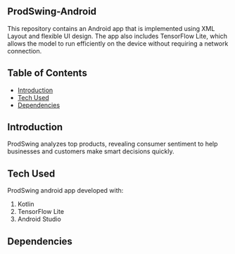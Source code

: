 ## ProdSwing-Android
This repository contains an Android app that is implemented using XML Layout and flexible UI design. The app also includes TensorFlow Lite, which allows the model to run efficiently on the device without requiring a network connection.

## Table of Contents
* [Introduction](#introduction)
* [Tech Used](#tech-used)
* [Dependencies](#dependencies)

## Introduction
ProdSwing analyzes top products, revealing consumer sentiment to help businesses and customers make smart decisions quickly.

## Tech Used
ProdSwing android app developed with:
1. Kotlin
2. TensorFlow Lite
3. Android Studio

## Dependencies
